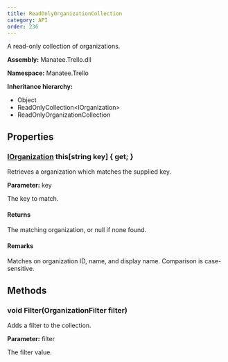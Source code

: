 ```yaml
---
title: ReadOnlyOrganizationCollection
category: API
order: 236
---
```


A read-only collection of organizations.

**Assembly:** Manatee.Trello.dll

**Namespace:** Manatee.Trello

**Inheritance hierarchy:**

- Object
- ReadOnlyCollection&lt;IOrganization&gt;
- ReadOnlyOrganizationCollection

## Properties

### [IOrganization](../IOrganization#iorganization) this[string key] { get; }

Retrieves a organization which matches the supplied key.

**Parameter:** key

The key to match.

#### Returns

The matching organization, or null if none found.

#### Remarks

Matches on organization ID, name, and display name. Comparison is case-sensitive.

## Methods

### void Filter(OrganizationFilter filter)

Adds a filter to the collection.

**Parameter:** filter

The filter value.

